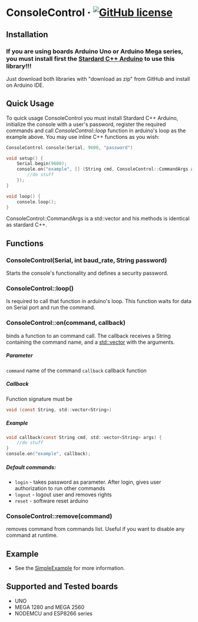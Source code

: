 # ConsoleControl &middot; [![GitHub license](https://img.shields.io/badge/license-MIT-blue.svg)](LICENSE)

## Installation

### If you are using boards Arduino Uno or Arduino Mega series, you must install first the [Stardard C++ Arduino](https://github.com/maniacbug/StandardCplusplus) to use this library!!!

Just download both libraries with "download as zip" from GitHub and install on Arduino IDE.

## Quick Usage
To quick usage ConsoleControl you must install Stardard C++ Arduino, initialize the console with a user's password, register the required commands and call *ConsoleControl::loop* function in arduino's loop as the example above. You may use inline C++ functions as you wish:
```c
ConsoleControl console(Serial, 9600, "password")

void setup() {
	Serial.begin(9600);
	console.on("example", [] (String cmd, ConsoleControl::CommandArgs args) -> void {
		//do stuff
	});
}

void loop() {
	console.loop();
}
```

ConsoleControl::CommandArgs is a std::vector and his methods is identical as stardard C++.

## Functions

### ConsoleControl(Serial, int baud_rate, String password)
Starts the console's functionality and defines a security password.
### ConsoleControl::loop()
Is required to call that function in arduino's loop. This function waits for data on Serial port and run the command.
### ConsoleControl::on(command, callback)
binds a function to an command call. The callback receives a String containing the command name, and a [std::vector](http://www.cplusplus.com/reference/vector/vector/) with the arguments.
##### Parameter
```command``` name of the command
```callback``` callback function
##### Callback
Function signature must be
```c
void (const String, std::vector<String>)
```
##### Example
```c
void callback(const String cmd, std::vector<String> args) {
	//do stuff
}
console.on("example", callback);
```
##### Default commands:
* `login` - takes password as parameter. After login, gives user authorization to run other commands
* `logout` - logout user and removes rights
* `reset` - software reset arduino
### ConsoleControl::remove(command)
removes command from commands list. Useful if you want to disable any command at runtime.

## Example
* See the [SimpleExample](examples/SimpleExample/SimpleExample.ino) for more information.

## Supported and Tested boards
* UNO
* MEGA 1280 and MEGA 2560
* NODEMCU and ESP8266 series
